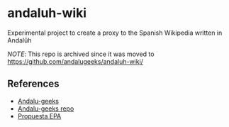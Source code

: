 # andaluh-wiki
Experimental project to create a proxy to the Spanish Wikipedia written in Andalûh

*NOTE*: This repo is archived since it was moved to https://github.com/andalugeeks/andaluh-wiki/

## References
- [Andalu-geeks](https://andaluh.es/)
- [Andalu-geeks repo](https://github.com/andalugeeks/)
- [Propuesta EPA](https://andaluhepa.files.wordpress.com/2019/10/propuesta-de-ortografc3ada-andaluza-epa-actualizada-2019-docx.pdf)
